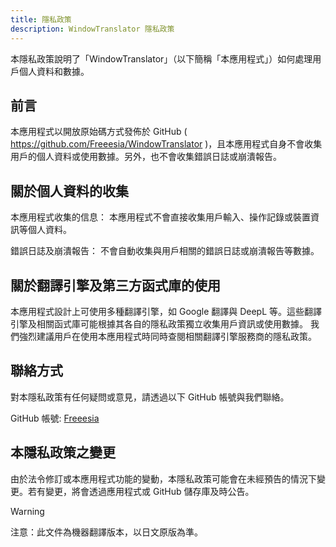 ```yaml
---
title: 隱私政策
description: WindowTranslator 隱私政策
---
```


本隱私政策說明了「WindowTranslator」（以下簡稱「本應用程式」）如何處理用戶個人資料和數據。

## 前言
本應用程式以開放原始碼方式發佈於 GitHub ( https://github.com/Freeesia/WindowTranslator )，且本應用程式自身不會收集用戶的個人資料或使用數據。另外，也不會收集錯誤日誌或崩潰報告。

## 關於個人資料的收集
本應用程式收集的信息：
本應用程式不會直接收集用戶輸入、操作記錄或裝置資訊等個人資料。

錯誤日誌及崩潰報告：
不會自動收集與用戶相關的錯誤日誌或崩潰報告等數據。

## 關於翻譯引擎及第三方函式庫的使用
本應用程式設計上可使用多種翻譯引擎，如 Google 翻譯與 DeepL 等。這些翻譯引擎及相關函式庫可能根據其各自的隱私政策獨立收集用戶資訊或使用數據。
我們強烈建議用戶在使用本應用程式時同時查閱相關翻譯引擎服務商的隱私政策。

## 聯絡方式
對本隱私政策有任何疑問或意見，請透過以下 GitHub 帳號與我們聯絡。

GitHub 帳號: [Freeesia](https://github.com/Freeesia)

## 本隱私政策之變更
由於法令修訂或本應用程式功能的變動，本隱私政策可能會在未經預告的情況下變更。若有變更，將會透過應用程式或 GitHub 儲存庫及時公告。

> [!WARNING]
> 注意：此文件為機器翻譯版本，以日文原版為準。

